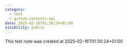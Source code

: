 ```yaml
---
category:
  - test
  - github-contents-api
date: 2025-02-16T01:30:24+01:00
visibility: public
---
```


This test note was created at 2025-02-16T01:30:24+01:00